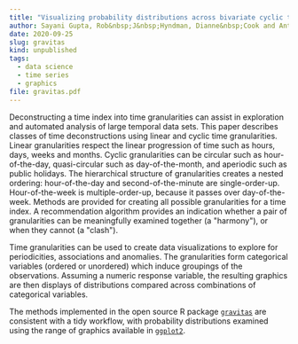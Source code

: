 ```yaml
---
title: "Visualizing probability distributions across bivariate cyclic temporal granularities"
author: Sayani Gupta, Rob&nbsp;J&nbsp;Hyndman, Dianne&nbsp;Cook and Antony&nbsp;Unwin
date: 2020-09-25
slug: gravitas
kind: unpublished
tags:
  - data science
  - time series
  - graphics
file: gravitas.pdf
---
```


Deconstructing a time index into time granularities can assist in exploration and automated analysis of large temporal data sets. This paper describes classes of time deconstructions using linear and cyclic time granularities. Linear granularities respect the linear progression of time such as hours, days, weeks and months. Cyclic granularities can be circular such as hour-of-the-day, quasi-circular such as day-of-the-month, and aperiodic such as public holidays. The hierarchical structure of granularities creates a nested ordering: hour-of-the-day and second-of-the-minute are single-order-up. Hour-of-the-week is multiple-order-up, because it passes over day-of-the-week. Methods are provided for creating all possible granularities for a time index. A recommendation algorithm provides an indication whether a pair of granularities can be meaningfully examined together (a "harmony"), or when they cannot (a "clash").

Time granularities can be used to create data visualizations to explore for periodicities, associations and anomalies. The granularities form categorical variables (ordered or unordered) which induce groupings of the observations. Assuming a numeric response variable, the resulting graphics are then displays of distributions compared across combinations of categorical variables.

The methods implemented in the open source R package [`gravitas`](https://sayani07.github.io/gravitas/) are consistent with a tidy workflow, with probability distributions examined using the range of graphics available in [`ggplot2`](https://ggplot2.tidyverse.org).
